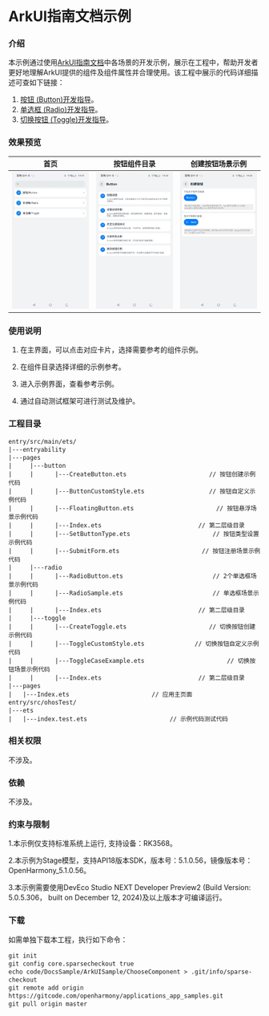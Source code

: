 # ArkUI指南文档示例

### 介绍

本示例通过使用[ArkUI指南文档](https://gitcode.com/openharmony/docs/tree/master/zh-cn/application-dev/ui)中各场景的开发示例，展示在工程中，帮助开发者更好地理解ArkUI提供的组件及组件属性并合理使用。该工程中展示的代码详细描述可查如下链接：

1. [按钮 (Button)开发指导](https://gitcode.com/openharmony/docs/blob/master/zh-cn/application-dev/ui/arkts-common-components-button.md)。
2. [单选框 (Radio)开发指导](https://gitcode.com/openharmony/docs/blob/master/zh-cn/application-dev/ui/arkts-common-components-radio-button.md)。
3. [切换按钮 (Toggle)开发指导](https://gitcode.com/openharmony/docs/blob/master/zh-cn/application-dev/ui/arkts-common-components-switch.md)。
### 效果预览

| 首页                                 | 按钮组件目录                             | 创建按钮场景示例                           |
|------------------------------------|------------------------------------|------------------------------------|
| ![](screenshots/device/image1.png) | ![](screenshots/device/image2.png) | ![](screenshots/device/image3.png) |

### 使用说明

1. 在主界面，可以点击对应卡片，选择需要参考的组件示例。

2. 在组件目录选择详细的示例参考。

3. 进入示例界面，查看参考示例。

4. 通过自动测试框架可进行测试及维护。

### 工程目录
```
entry/src/main/ets/
|---entryability
|---pages
|     |---button
|     |      |---CreateButton.ets                       // 按钮创建示例代码
|     |      |---ButtonCustomStyle.ets                  // 按钮自定义示例代码
|     |      |---FloatingButton.ets                       // 按钮悬浮场景示例代码
|     |      |---Index.ets                           // 第二层级目录
|     |      |---SetButtonType.ets                       // 按钮类型设置示例代码
|     |      |---SubmitForm.ets                       // 按钮注册场景示例代码
|     |---radio
|     |      |---RadioButton.ets                         // 2个单选框场景示例代码
|     |      |---RadioSample.ets                         // 单选框场景示例代码
|     |      |---Index.ets                           // 第二层级目录
|     |---toggle
|     |      |---CreateToggle.ets                       // 切换按钮创建示例代码
|     |      |---ToggleCustomStyle.ets              // 切换按钮自定义示例代码
|     |      |---ToggleCaseExample.ets                       // 切换按钮场景示例代码
|     |      |---Index.ets                           // 第二层级目录
|---pages
|   |---Index.ets                       // 应用主页面
entry/src/ohosTest/
|---ets
|   |---index.test.ets                       // 示例代码测试代码
```

### 相关权限

不涉及。

### 依赖

不涉及。

### 约束与限制

1.本示例仅支持标准系统上运行, 支持设备：RK3568。

2.本示例为Stage模型，支持API18版本SDK，版本号：5.1.0.56，镜像版本号：OpenHarmony_5.1.0.56。

3.本示例需要使用DevEco Studio NEXT Developer Preview2 (Build Version: 5.0.5.306， built on December 12, 2024)及以上版本才可编译运行。

### 下载

如需单独下载本工程，执行如下命令：

````
git init
git config core.sparsecheckout true
echo code/DocsSample/ArkUISample/ChooseComponent > .git/info/sparse-checkout
git remote add origin https://gitcode.com/openharmony/applications_app_samples.git
git pull origin master
````